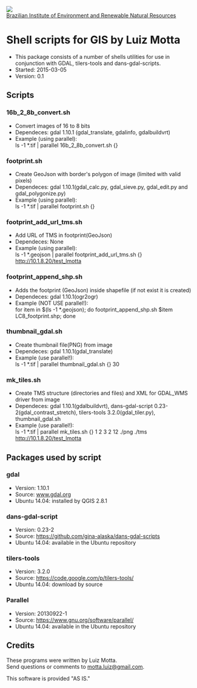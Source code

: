 <!-- IBAMA logo -->
[ibama_logo]: http://upload.wikimedia.org/wikipedia/commons/thumb/8/81/Logo_IBAMA.svg/150px-Logo_IBAMA.svg.png

![][ibama_logo]  
[Brazilian Institute of Environment and Renewable Natural Resources](http://www.ibama.gov.br)

# Shell scripts for GIS by Luiz Motta
* This package consists of a number of shells utilities for use in conjunction with GDAL, tilers-tools and dans-gdal-scripts.  
* Started: 2015-03-05  
* Version: 0.1  

## Scripts

### 16b_2_8b_convert.sh
* Convert images of 16 to 8 bits  
* Dependeces: gdal 1.10.1 (gdal_translate, gdalinfo, gdalbuildvrt)  
* Example (using parallel):  
ls -1 *.tif | parallel 16b_2_8b_convert.sh {}  

### footprint.sh
* Create GeoJson with border's polygon of image (limited with valid pixels)  
* Dependeces: gdal 1.10.1(gdal_calc.py, gdal_sieve.py, gdal_edit.py and gdal_polygonize.py)  
* Example (using parallel):  
ls -1 *.tif | parallel  footprint.sh {}  

### footprint_add_url_tms.sh
* Add URL of TMS in footprint(GeoJson)  
* Dependeces: None  
* Example (using parallel):  
ls -1 *.geojson | parallel  footprint_add_url_tms.sh {} http://10.1.8.20/test_lmotta  

### footprint_append_shp.sh
* Adds the footprint (GeoJson) inside shapefile (if not exist it is created)  
* Dependeces: gdal 1.10.1(ogr2ogr)  
* Example (NOT USE parallel!):  
for item in \$(ls -1 *.geojson); do footprint_append_shp.sh \$item LC8_footprint.shp; done

### thumbnail_gdal.sh
* Create thumbnail file(PNG) from image  
* Dependeces: gdal 1.10.1(gdal_translate)  
* Example (use parallel!):  
ls -1 *.tif | parallel thumbnail_gdal.sh {} 30  

### mk_tiles.sh
* Create TMS structure (directories and files) and XML for GDAL_WMS driver from image  
* Dependeces: gdal 1.10.1(gdalbuildvrt), dans-gdal-script 0.23-2(gdal_contrast_stretch), tilers-tools   3.2.0(gdal_tiler.py), thumbnail_gdal.sh  
* Example (use parallel!):  
ls -1 *.tif | parallel mk_tiles.sh {} 1 2 3 2 12 ./png ./tms http://10.1.8.20/test_lmotta  

## Packages used by script

### gdal
* Version:  1.10.1  
* Source: www.gdal.org  
* Ubuntu 14.04: installed by QGIS 2.8.1  

### dans-gdal-script
* Version:  0.23-2  
* Source: https://github.com/gina-alaska/dans-gdal-scripts  
* Ubuntu 14.04: available in the Ubuntu repository  

### tilers-tools
* Version:  3.2.0  
* Source: https://code.google.com/p/tilers-tools/  
* Ubuntu 14.04: download  by source  

### Parallel
* Version: 20130922-1  
* Source: https://www.gnu.org/software/parallel/  
* Ubuntu 14.04: available in the Ubuntu repository  

## Credits
These programs were written by Luiz Motta.  
Send questions or comments to [motta.luiz@gmail.com](motta.luiz@gmail.com).  
 
This software is provided "AS IS."
